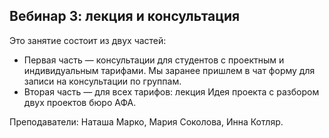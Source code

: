 ## Вебинар 3: лекция и консультация

Это занятие состоит из двух частей: 

- Первая часть — консультации для студентов с проектным и индивидуальным тарифами. Мы заранее пришлем в чат форму для записи на консультации по группам.
- Вторая часть — для всех тарифов: лекция Идея проекта с разбором двух проектов бюро АФА.

Преподаватели: Наташа Марко, Мария Соколова, Инна Котляр.